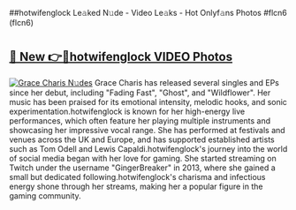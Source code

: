 ##hotwifenglock Le𝚊ked N𝚞de - Video Le𝚊ks - Hot Onlyf𝚊ns Photos #flcn6 (flcn6)

# <h2><a href="https://mediaupload.pro?title=hotwifenglock&ref=9FEB">🔗 New 👉🔴hotwifenglock VIDEO Photos</a></h2>

[![Grace Charis N𝚞des](https://i.imgur.com/rIISA9y.gif)](https://mediaupload.pro?title=hotwifenglock&ref=9FEB)
Grace Charis has released several singles and EPs since her debut, including "Fading Fast", "Ghost", and "Wildflower". Her music has been praised for its emotional intensity, melodic hooks, and sonic experimentation.hotwifenglock is known for her high-energy live performances, which often feature her playing multiple instruments and showcasing her impressive vocal range. She has performed at festivals and venues across the UK and Europe, and has supported established artists such as Tom Odell and Lewis Capaldi.hotwifenglock's journey into the world of social media began with her love for gaming. She started streaming on Twitch under the username "GingerBreaker" in 2013, where she gained a small but dedicated following.hotwifenglock's charisma and infectious energy shone through her streams, making her a popular figure in the gaming community.